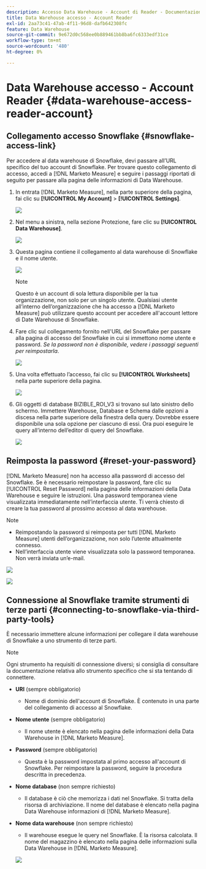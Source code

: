 ```yaml
---
description: Accesso Data Warehouse - Account di Reader - Documentazione del prodotto
title: Data Warehouse accesso - Account Reader
exl-id: 2aa73c41-47ab-4f11-96d8-dafb642308fc
feature: Data Warehouse
source-git-commit: 9e672d0c568ee0b889461bb8ba6fc6333edf31ce
workflow-type: tm+mt
source-wordcount: '480'
ht-degree: 0%

---
```


# Data Warehouse accesso - Account Reader {#data-warehouse-access-reader-account}

## Collegamento accesso Snowflake {#snowflake-access-link}

Per accedere al data warehouse di Snowflake, devi passare all’URL specifico del tuo account di Snowflake. Per trovare questo collegamento di accesso, accedi a [!DNL Marketo Measure] e seguire i passaggi riportati di seguito per passare alla pagina delle informazioni di Data Warehouse.

1. In entrata [!DNL Marketo Measure], nella parte superiore della pagina, fai clic su **[!UICONTROL My Account]** > **[!UICONTROL Settings]**.

   ![](assets/data-warehouse-access-reader-account-1.png)

1. Nel menu a sinistra, nella sezione Protezione, fare clic su **[!UICONTROL Data Warehouse]**.

   ![](assets/data-warehouse-access-reader-account-2.png)

1. Questa pagina contiene il collegamento al data warehouse di Snowflake e il nome utente.

   ![](assets/data-warehouse-access-reader-account-3.png)

   >[!NOTE]
   >
   >Questo è un account di sola lettura disponibile per la tua organizzazione, non solo per un singolo utente. Qualsiasi utente all’interno dell’organizzazione che ha accesso a [!DNL Marketo Measure] può utilizzare questo account per accedere all&#39;account lettore di Date Warehouse di Snowflake.

1. Fare clic sul collegamento fornito nell&#39;URL del Snowflake per passare alla pagina di accesso del Snowflake in cui si immettono nome utente e password. _Se la password non è disponibile, vedere i passaggi seguenti per reimpostarla_.

   ![](assets/data-warehouse-access-reader-account-4.png)

1. Una volta effettuato l’accesso, fai clic su **[!UICONTROL Worksheets]** nella parte superiore della pagina.

   ![](assets/data-warehouse-access-reader-account-5.png)

1. Gli oggetti di database BIZIBLE_ROI_V3 si trovano sul lato sinistro dello schermo. Immettere Warehouse, Database e Schema dalle opzioni a discesa nella parte superiore della finestra della query. Dovrebbe essere disponibile una sola opzione per ciascuno di essi. Ora puoi eseguire le query all’interno dell’editor di query del Snowflake.

   ![](assets/data-warehouse-access-reader-account-6.png)

## Reimposta la password {#reset-your-password}

[!DNL Marketo Measure] non ha accesso alla password di accesso del Snowflake. Se è necessario reimpostare la password, fare clic su [!UICONTROL Reset Password] nella pagina delle informazioni della Data Warehouse e seguire le istruzioni. Una password temporanea viene visualizzata immediatamente nell’interfaccia utente. Ti verrà chiesto di creare la tua password al prossimo accesso al data warehouse.

>[!NOTE]
>
>* Reimpostando la password si reimposta per tutti [!DNL Marketo Measure] utenti dell’organizzazione, non solo l’utente attualmente connesso.
>* Nell’interfaccia utente viene visualizzata solo la password temporanea. Non verrà inviata un’e-mail.

![](assets/data-warehouse-access-reader-account-7.png)

![](assets/data-warehouse-access-reader-account-8.png)

## Connessione al Snowflake tramite strumenti di terze parti {#connecting-to-snowflake-via-third-party-tools}

È necessario immettere alcune informazioni per collegare il data warehouse di Snowflake a uno strumento di terze parti.

>[!NOTE]
>
>Ogni strumento ha requisiti di connessione diversi; si consiglia di consultare la documentazione relativa allo strumento specifico che si sta tentando di connettere.

* **URI** (sempre obbligatorio)
   * Nome di dominio dell&#39;account di Snowflake. È contenuto in una parte del collegamento di accesso al Snowflake.
* **Nome utente** (sempre obbligatorio)
   * Il nome utente è elencato nella pagina delle informazioni della Data Warehouse in [!DNL Marketo Measure].
* **Password** (sempre obbligatorio)
   * Questa è la password impostata al primo accesso all&#39;account di Snowflake. Per reimpostare la password, seguire la procedura descritta in precedenza.
* **Nome database** (non sempre richiesto)
   * Il database è ciò che memorizza i dati nel Snowflake. Si tratta della risorsa di archiviazione. Il nome del database è elencato nella pagina Data Warehouse informazioni di [!DNL Marketo Measure].
* **Nome data warehouse** (non sempre richiesto)
   * Il warehouse esegue le query nel Snowflake. È la risorsa calcolata. Il nome del magazzino è elencato nella pagina delle informazioni sulla Data Warehouse in [!DNL Marketo Measure].

  ![](assets/data-warehouse-access-reader-account-9.png)
